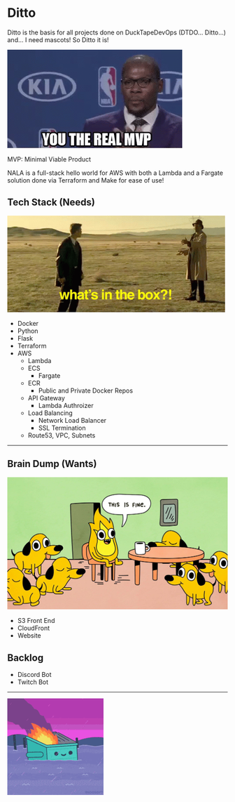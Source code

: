 # Ditto
Ditto is the basis for all projects done on DuckTapeDevOps (DTDO... Ditto...) and... I need mascots! So Ditto it is!


![Alt Text](./media/images/real-mvp.gif)

MVP: Minimal Viable Product

NALA is a full-stack hello world for AWS with both a Lambda and a Fargate solution done via Terraform and Make for ease of use!

## Tech Stack (Needs)

![Alt Text](./media/images/surprise-whats-in-the-box.gif)

- Docker
- Python
- Flask
- Terraform
- AWS
  - Lambda
  - ECS
    - Fargate
  - ECR
    - Public and Private Docker Repos
  - API Gateway
    - Lambda Authroizer
  - Load Balancing
    - Network Load Balancer
    - SSL Termination
  - Route53, VPC, Subnets

------

## Brain Dump (Wants)

![Alt Text](./media/images/ThisIsFine.jpeg)

- S3 Front End
- CloudFront
- Website


## Backlog

- Discord Bot
- Twitch Bot

---
![Alt Text](./media/images/dumpsterfire-dumpster.gif)


